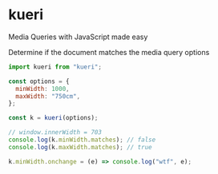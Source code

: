 # kueri

Media Queries with JavaScript made easy

Determine if the document matches the media query options

```js
import kueri from "kueri";

const options = {
  minWidth: 1000,
  maxWidth: "750cm",
};

const k = kueri(options);

// window.innerWidth = 703
console.log(k.minWidth.matches); // false
console.log(k.maxWidth.matches); // true

k.minWidth.onchange = (e) => console.log("wtf", e);
```
